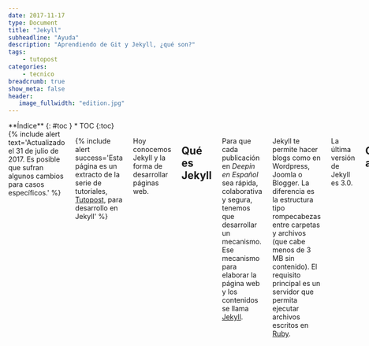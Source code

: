 ```yaml
---
date: 2017-11-17
type: Document
title: "Jekyll"
subheadline: "Ayuda"
description: "Aprendiendo de Git y Jekyll, ¿qué son?"
tags:
    - tutopost
categories:
    - tecnico
breadcrumb: true
show_meta: false
header:
   image_fullwidth: "edition.jpg"
---
```

<div class="row">
<div class="medium-4 medium-push-8 columns" markdown="1">
<div class="panel radius" markdown="1">
**Índice**
{: #toc }
*  TOC
{:toc}
</div>
</div><!-- /.medium-4.columns -->

<div class="medium-8 medium-pull-4 columns" markdown="1">
{% include alert text='Actualizado el 31 de julio de 2017. Es posible que sufran algunos cambios para casos específicos.' %}

{% include alert success='Esta página es un extracto de la serie de tutoriales, <a href="/tutopost">Tutopost</a>, para desarrollo en Jekyll' %}

Hoy conocemos Jekyll y la forma de desarrollar páginas web.

## Qué es Jekyll

Para que cada publicación en *Deepin en Español* sea rápida, colaborativa y segura, tenemos que desarrollar un mecanismo. Ese mecanismo para elaborar la página web y los contenidos se llama [Jekyll](https://jekyllrb.com/).

Jekyll te permite hacer blogs como en Wordpress, Joomla o Blogger. La diferencia es la estructura tipo rompecabezas entre carpetas y archivos (que cabe menos de 3 MB sin contenido). El requisito principal es un servidor que permita ejecutar archivos escritos en [Ruby](https://es.wikipedia.org/wiki/Ruby).

La última versión de Jekyll es 3.0.

## Carpetas y actualizaciones
En caso que quieras actualizar Feeling Responsive tendrás que tomar en cuenta:

* La configuración propia como la carpeta " _data" y el archivo " _config.yml", esos no se modifican;
* Los archivos para que el servidor interprete código como "Gemfile", se puede modificar si fuera necesario;
* Las carpetas base como " _includes" para HTML, " _layouts" para traducir los posts, " _sass" para el framework Foundation si se deben actualizar;
* La carpeta "assets" para las liberías Javascript y CSS requiere atención, exepcto "img" que posee los iconos propios y no se deben perder

### Porqué usamos Jekyll

Publicaciones:
* Incrusta galería, vídeos y tipografía en las publicaciones
* Publicaciones con imagen de fondo
* Posts fáciles de hacer con Markdown
* Categorías y etiquetas como "noticias" y otros
* Reproduce contenido multimedia con [Mediaelement.js]({{ site.url }}/tecnico/mediaelement/)

CMS:
* Similar a las páginas web estáticas
* Compatible con GitHub Pages
* Navegación, encabezado y pie de página editable
* Traducible a otros idiomas (no en nuestro caso)
* Pesa menos de 3 MB de código fuente, siendo práctico de actualizar
* Fácil de instalar con config.yml en lugar de largos asistentes

## Agradecimientos

Este editor fue creado para Deepin en Español y está licenciado bajo MIT.

Citamos al vídeo de [Codecourse](https://www.youtube.com/watch?v=iWowJBRMtpc) acerca de Jekyll.s

</div><!-- /.medium-8.columns -->
</div><!-- /.row -->

